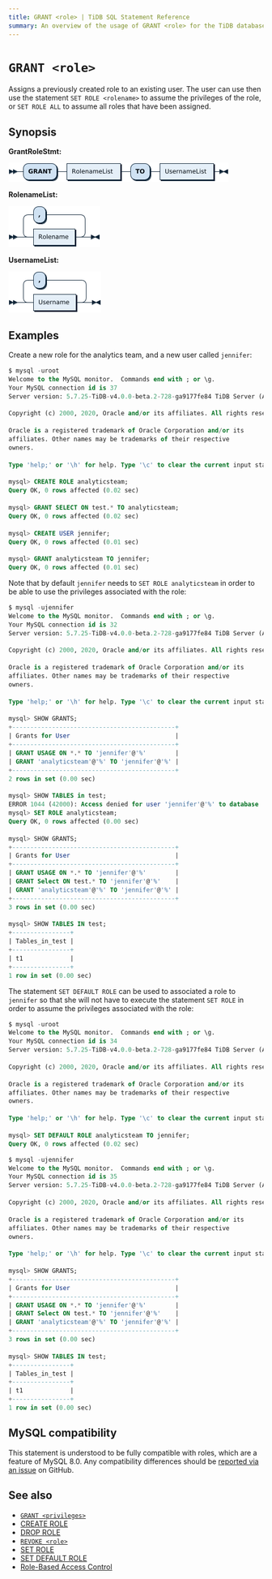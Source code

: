 ```yaml
---
title: GRANT <role> | TiDB SQL Statement Reference
summary: An overview of the usage of GRANT <role> for the TiDB database.
---
```


# `GRANT <role>`

Assigns a previously created role to an existing user. The user can use then use the statement `SET ROLE <rolename>` to assume the privileges of the role, or `SET ROLE ALL` to assume all roles that have been assigned.

## Synopsis

**GrantRoleStmt:**

![GrantRoleStmt](/media/sqlgram/GrantRoleStmt.png)

**RolenameList:**

![RolenameList](/media/sqlgram/RolenameList.png)

**UsernameList:**

![UsernameList](/media/sqlgram/UsernameList.png)

## Examples

Create a new role for the analytics team, and a new user called `jennifer`:

```sql
$ mysql -uroot
Welcome to the MySQL monitor.  Commands end with ; or \g.
Your MySQL connection id is 37
Server version: 5.7.25-TiDB-v4.0.0-beta.2-728-ga9177fe84 TiDB Server (Apache License 2.0) Community Edition, MySQL 5.7 compatible

Copyright (c) 2000, 2020, Oracle and/or its affiliates. All rights reserved.

Oracle is a registered trademark of Oracle Corporation and/or its
affiliates. Other names may be trademarks of their respective
owners.

Type 'help;' or '\h' for help. Type '\c' to clear the current input statement.

mysql> CREATE ROLE analyticsteam;
Query OK, 0 rows affected (0.02 sec)

mysql> GRANT SELECT ON test.* TO analyticsteam;
Query OK, 0 rows affected (0.02 sec)

mysql> CREATE USER jennifer;
Query OK, 0 rows affected (0.01 sec)

mysql> GRANT analyticsteam TO jennifer;
Query OK, 0 rows affected (0.01 sec)
```

Note that by default `jennifer` needs to `SET ROLE analyticsteam` in order to be able to use the privileges associated with the role:

```sql
$ mysql -ujennifer
Welcome to the MySQL monitor.  Commands end with ; or \g.
Your MySQL connection id is 32
Server version: 5.7.25-TiDB-v4.0.0-beta.2-728-ga9177fe84 TiDB Server (Apache License 2.0) Community Edition, MySQL 5.7 compatible

Copyright (c) 2000, 2020, Oracle and/or its affiliates. All rights reserved.

Oracle is a registered trademark of Oracle Corporation and/or its
affiliates. Other names may be trademarks of their respective
owners.

Type 'help;' or '\h' for help. Type '\c' to clear the current input statement.

mysql> SHOW GRANTS;
+---------------------------------------------+
| Grants for User                             |
+---------------------------------------------+
| GRANT USAGE ON *.* TO 'jennifer'@'%'        |
| GRANT 'analyticsteam'@'%' TO 'jennifer'@'%' |
+---------------------------------------------+
2 rows in set (0.00 sec)

mysql> SHOW TABLES in test;
ERROR 1044 (42000): Access denied for user 'jennifer'@'%' to database 'test'
mysql> SET ROLE analyticsteam;
Query OK, 0 rows affected (0.00 sec)

mysql> SHOW GRANTS;
+---------------------------------------------+
| Grants for User                             |
+---------------------------------------------+
| GRANT USAGE ON *.* TO 'jennifer'@'%'        |
| GRANT Select ON test.* TO 'jennifer'@'%'    |
| GRANT 'analyticsteam'@'%' TO 'jennifer'@'%' |
+---------------------------------------------+
3 rows in set (0.00 sec)

mysql> SHOW TABLES IN test;
+----------------+
| Tables_in_test |
+----------------+
| t1             |
+----------------+
1 row in set (0.00 sec)
```

The statement `SET DEFAULT ROLE` can be used to associated a role to `jennifer` so that she will not have to execute the statement `SET ROLE` in order to assume the privileges associated with the role:

```sql
$ mysql -uroot
Welcome to the MySQL monitor.  Commands end with ; or \g.
Your MySQL connection id is 34
Server version: 5.7.25-TiDB-v4.0.0-beta.2-728-ga9177fe84 TiDB Server (Apache License 2.0) Community Edition, MySQL 5.7 compatible

Copyright (c) 2000, 2020, Oracle and/or its affiliates. All rights reserved.

Oracle is a registered trademark of Oracle Corporation and/or its
affiliates. Other names may be trademarks of their respective
owners.

Type 'help;' or '\h' for help. Type '\c' to clear the current input statement.

mysql> SET DEFAULT ROLE analyticsteam TO jennifer;
Query OK, 0 rows affected (0.02 sec)
```

```sql
$ mysql -ujennifer
Welcome to the MySQL monitor.  Commands end with ; or \g.
Your MySQL connection id is 35
Server version: 5.7.25-TiDB-v4.0.0-beta.2-728-ga9177fe84 TiDB Server (Apache License 2.0) Community Edition, MySQL 5.7 compatible

Copyright (c) 2000, 2020, Oracle and/or its affiliates. All rights reserved.

Oracle is a registered trademark of Oracle Corporation and/or its
affiliates. Other names may be trademarks of their respective
owners.

Type 'help;' or '\h' for help. Type '\c' to clear the current input statement.

mysql> SHOW GRANTS;
+---------------------------------------------+
| Grants for User                             |
+---------------------------------------------+
| GRANT USAGE ON *.* TO 'jennifer'@'%'        |
| GRANT Select ON test.* TO 'jennifer'@'%'    |
| GRANT 'analyticsteam'@'%' TO 'jennifer'@'%' |
+---------------------------------------------+
3 rows in set (0.00 sec)

mysql> SHOW TABLES IN test;
+----------------+
| Tables_in_test |
+----------------+
| t1             |
+----------------+
1 row in set (0.00 sec)
```

## MySQL compatibility

This statement is understood to be fully compatible with roles, which are a feature of MySQL 8.0. Any compatibility differences should be [reported via an issue](https://github.com/pingcap/tidb/issues/new/choose) on GitHub.

## See also

* [`GRANT <privileges>`](/sql-statements/sql-statement-grant-privileges.md)
* [CREATE ROLE](/sql-statements/sql-statement-create-role.md)
* [DROP ROLE](/sql-statements/sql-statement-drop-role.md)
* [`REVOKE <role>`](/sql-statements/sql-statement-revoke-role.md)
* [SET ROLE](/sql-statements/sql-statement-set-role.md)
* [SET DEFAULT ROLE](/sql-statements/sql-statement-set-default-role.md)
* [Role-Based Access Control](/role-based-access-control.md)
